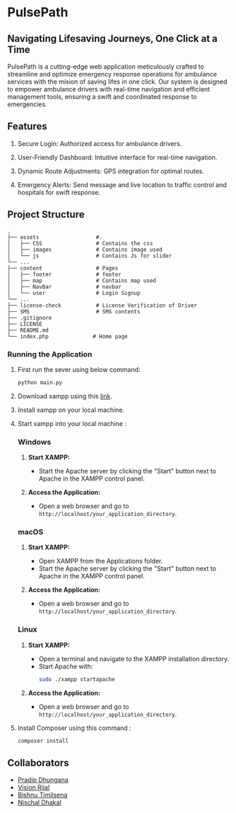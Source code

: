 # PulsePath
## Navigating Lifesaving Journeys, One Click at a Time
PulsePath is a cutting-edge web application meticulously crafted to streamline and optimize emergency response operations for ambulance services with the mision of saving lifes in one click. Our system is designed to empower ambulance drivers with real-time navigation and efficient management tools, ensuring a swift and coordinated response to emergencies.

## Features
1. Secure Login: Authorized access for ambulance drivers.

2. User-Friendly Dashboard: Intuitive interface for real-time navigation.

3. Dynamic Route Adjustments: GPS integration for optimal routes.

4. Emergency Alerts: Send message and live location to traffic control and hospitals for swift response.

## Project Structure
```
.
├── assets                  #.
│   ├── CSS                 # Contains the css 
│   ├── images              # Contains image used
│   └── js                  # Contains Js for slider
└── ...
├── content                 # Pages 
│   ├── footer              # footer
│   ├── map                 # Contains map used
│   ├── NavBar              # navbar
│   └── user                # Login Signup
└── ...
├── license-check           # License Verification of Driver
├── SMS                     # SMS contents
├── .gitignore     
├── LICENSE        
├── README.md
└── index.php              # Home page

```
### Running the Application
1. First run the sever using below command:
    ```bash
    python main.py
    ```
2. Download xampp using this [link](https://www.apachefriends.org/download.html).
3. Install xampp on your local machine.
4. Start xampp into your local machine :

    ### Windows

    1. **Start XAMPP:**
        - Start the Apache server by clicking the "Start" button next to Apache in the XAMPP control panel.

    2. **Access the Application:**
        - Open a web browser and go to `http://localhost/your_application_directory`.

    ### macOS

    1. **Start XAMPP:**
        - Open XAMPP from the Applications folder.
        - Start the Apache server by clicking the "Start" button next to Apache in the XAMPP control panel.

    2. **Access the Application:**
        - Open a web browser and go to `http://localhost/your_application_directory`.

    ### Linux

    1. **Start XAMPP:**
        - Open a terminal and navigate to the XAMPP installation directory.
        - Start Apache with:
            ```bash
            sudo ./xampp startapache
            ```

    2. **Access the Application:**
        - Open a web browser and go to `http://localhost/your_application_directory`.

5. Install Composer using this command :
    ```bash
    composer install
    ```

## Collaborators
- [Pradip Dhungana](https://github.com/dhunganaPradeep)
- [Vision Rijal](https://github.com/visionrijal)
- [Bishnu Timilsena](https://github.com/BishnuTimilsena)
- [Nischal Dhakal](https://github.com/DcodeNischal)

